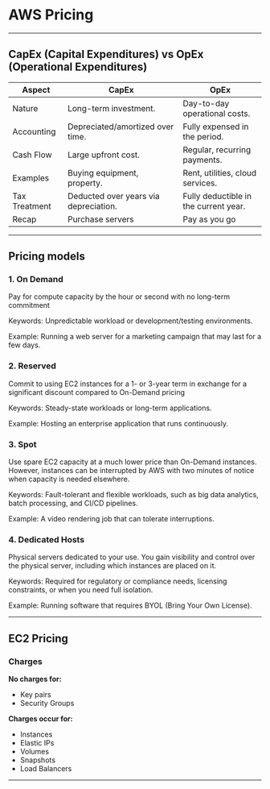 # AWS Pricing

---

## CapEx (Capital Expenditures) vs OpEx (Operational Expenditures)

| Aspect	| CapEx	| OpEx |
|-------| ------| ----- |
| Nature	| Long-term investment.	| Day-to-day operational costs. |
| Accounting	| Depreciated/amortized over time.	| Fully expensed in the period. |
| Cash Flow	| Large upfront cost.	| Regular, recurring payments. |
| Examples	| Buying equipment, property.	| Rent, utilities, cloud services. |
| Tax Treatment	| Deducted over years via depreciation.	| Fully deductible in the current year. |
| Recap | Purchase servers | Pay as you go |

---

## Pricing models
### 1. On Demand
Pay for compute capacity by the hour or second with no long-term commitment

Keywords: Unpredictable workload or development/testing environments.

Example: Running a web server for a marketing campaign that may last for a few days.

### 2. Reserved
Commit to using EC2 instances for a 1- or 3-year term in exchange for a significant discount compared to On-Demand pricing

Keywords: Steady-state workloads or long-term applications.

Example: Hosting an enterprise application that runs continuously.

### 3. Spot
Use spare EC2 capacity at a much lower price than On-Demand instances. However, instances can be interrupted by AWS with two minutes of notice when capacity is needed elsewhere.

Keywords: Fault-tolerant and flexible workloads, such as big data analytics, batch processing, and CI/CD pipelines.

Example: A video rendering job that can tolerate interruptions.

### 4. Dedicated Hosts
Physical servers dedicated to your use. You gain visibility and control over the physical server, including which instances are placed on it.

Keywords: Required for regulatory or compliance needs, licensing constraints, or when you need full isolation.

Example: Running software that requires BYOL (Bring Your Own License).

---

## EC2 Pricing

### Charges

**No charges for:**
- Key pairs
- Security Groups

**Charges occur for:**
- Instances
- Elastic IPs
- Volumes
- Snapshots
- Load Balancers

---

